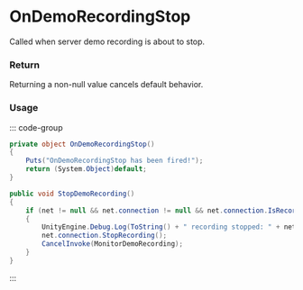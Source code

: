 # OnDemoRecordingStop
<Badge type="info" text="Player"/><Badge type="danger" text="Carbon Compatible"/><Badge type="warning" text="Oxide Compatible"/>
Called when server demo recording is about to stop.

### Return
Returning a non-null value cancels default behavior.

### Usage
::: code-group
```csharp [Example]
private object OnDemoRecordingStop()
{
	Puts("OnDemoRecordingStop has been fired!");
	return (System.Object)default;
}
```
```csharp [Source — Assembly-CSharp @ BasePlayer]
public void StopDemoRecording()
{
	if (net != null && net.connection != null && net.connection.IsRecording)
	{
		UnityEngine.Debug.Log(ToString() + " recording stopped: " + net.connection.RecordFilename);
		net.connection.StopRecording();
		CancelInvoke(MonitorDemoRecording);
	}
}

```
:::
